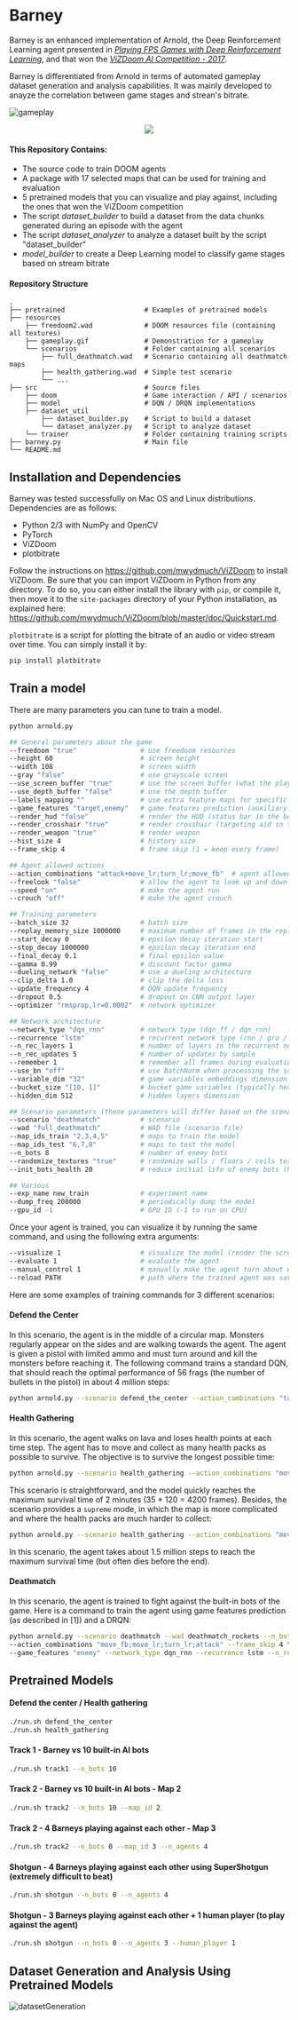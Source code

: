 # Barney

Barney is an enhanced implementation of Arnold, the Deep Reinforcement Learning agent presented in [*Playing FPS Games with Deep Reinforcement Learning*](https://arxiv.org/abs/1609.05521), and that won the [*ViZDoom AI Competition - 2017*](http://vizdoom.cs.put.edu.pl/competition-cig-2017).

Barney is differentiated from Arnold in terms of automated gameplay dataset generation and analysis capabilities. It was mainly developed to anayze the correlation between game stages and strean's bitrate.

![gameplay](./resources/gameplay.gif) 

<p align="center">
  <img src="./resources/gameplay.gif" />
</p>

#### This Repository Contains:
- The source code to train DOOM agents
- A package with 17 selected maps that can be used for training and evaluation
- 5 pretrained models that you can visualize and play against, including the ones that won the ViZDoom competition
- The script *dataset_builder* to build a dataset from the data chunks generated during an episode with the agent
- The script *dataset_analyzer* to analyze a dataset built by the script "dataset_builder"
- *model_builder* to create a Deep Learning model to classify game stages based on stream bitrate

#### Repository Structure

    .
    ├── pretrained                    # Examples of pretrained models
    ├── resources
        ├── freedoom2.wad             # DOOM resources file (containing all textures)
        ├── gameplay.gif              # Demonstration for a gameplay
        └── scenarios                 # Folder containing all scenarios
            ├── full_deathmatch.wad   # Scenario containing all deathmatch maps
            ├── health_gathering.wad  # Simple test scenario
            └── ...
    ├── src                           # Source files
        ├── doom                      # Game interaction / API / scenarios
        ├── model                     # DQN / DRQN implementations
        ├── dataset_util
            ├── dataset_builder.py    # Script to build a dataset
            └── dataset_analyzer.py   # Script to analyze dataset
        └── trainer                   # Folder containing training scripts
    ├── barney.py                     # Main file
    └── README.md

## Installation and Dependencies

Barney was tested successfully on Mac OS and Linux distributions. Dependencies are as follows:
- Python 2/3 with NumPy and OpenCV
- PyTorch
- ViZDoom
- plotbitrate

Follow the instructions on https://github.com/mwydmuch/ViZDoom to install ViZDoom. Be sure that you can import ViZDoom in Python from any directory. To do so, you can either install the library with `pip`, or compile it, then move it to the `site-packages` directory of your Python installation, as explained here: https://github.com/mwydmuch/ViZDoom/blob/master/doc/Quickstart.md.

`plotbitrate` is a script for plotting the bitrate of an audio or video stream over time. You can simply install it by:
```bash
pip install plotbitrate
```

## Train a model

There are many parameters you can tune to train a model.


```bash
python arnold.py

## General parameters about the game
--freedoom "true"                # use freedoom resources
--height 60                      # screen height
--width 108                      # screen width
--gray "false"                   # use grayscale screen
--use_screen_buffer "true"       # use the screen buffer (what the player sees)
--use_depth_buffer "false"       # use the depth buffer
--labels_mapping ""              # use extra feature maps for specific objects
--game_features "target,enemy"   # game features prediction (auxiliary tasks)
--render_hud "false"             # render the HUD (status bar in the bottom of the screen)
--render_crosshair "true"        # render crosshair (targeting aid in the center of the screen)
--render_weapon "true"           # render weapon
--hist_size 4                    # history size
--frame_skip 4                   # frame skip (1 = keep every frame)

## Agent allowed actions
--action_combinations "attack+move_lr;turn_lr;move_fb"  # agent allowed actions
--freelook "false"               # allow the agent to look up and down
--speed "on"                     # make the agent run
--crouch "off"                   # make the agent crouch

## Training parameters
--batch_size 32                  # batch size
--replay_memory_size 1000000     # maximum number of frames in the replay memory
--start_decay 0                  # epsilon decay iteration start
--stop_decay 1000000             # epsilon decay iteration end
--final_decay 0.1                # final epsilon value
--gamma 0.99                     # discount factor gamma
--dueling_network "false"        # use a dueling architecture
--clip_delta 1.0                 # clip the delta loss
--update_frequency 4             # DQN update frequency
--dropout 0.5                    # dropout on CNN output layer
--optimizer "rmsprop,lr=0.0002"  # network optimizer

## Network architecture
--network_type "dqn_rnn"         # network type (dqn_ff / dqn_rnn)
--recurrence "lstm"              # recurrent network type (rnn / gru / lstm)
--n_rec_layers 1                 # number of layers in the recurrent network
--n_rec_updates 5                # number of updates by sample
--remember 1                     # remember all frames during evaluation
--use_bn "off"                   # use BatchNorm when processing the screen
--variable_dim "32"              # game variables embeddings dimension
--bucket_size "[10, 1]"          # bucket game variables (typically health / ammo)
--hidden_dim 512                 # hidden layers dimension

## Scenario parameters (these parameters will differ based on the scenario)
--scenario "deathmatch"          # scenario
--wad "full_deathmatch"          # WAD file (scenario file)
--map_ids_train "2,3,4,5"        # maps to train the model
--map_ids_test "6,7,8"           # maps to test the model
--n_bots 8                       # number of enemy bots
--randomize_textures "true"      # randomize walls / floors / ceils textures during training
--init_bots_health 20            # reduce initial life of enemy bots (helps a lot when using pistol)

## Various
--exp_name new_train             # experiment name
--dump_freq 200000               # periodically dump the model
--gpu_id -1                      # GPU ID (-1 to run on CPU)
```

Once your agent is trained, you can visualize it by running the same command, and using the following extra arguments:
```bash
--visualize 1                    # visualize the model (render the screen)
--evaluate 1                     # evaluate the agent
--manual_control 1               # manually make the agent turn about when it gets stuck
--reload PATH                    # path where the trained agent was saved
```

Here are some examples of training commands for 3 different scenarios:

#### Defend the Center

In this scenario, the agent is in the middle of a circular map. Monsters regularly appear on the sides and are walking towards the agent. The agent is given a pistol with limited ammo and must turn around and kill the monsters before reaching it. The following command trains a standard DQN, that should reach the optimal performance of 56 frags (the number of bullets in the pistol) in about 4 million steps:

```bash
python arnold.py --scenario defend_the_center --action_combinations "turn_lr+attack" --frame_skip 2
```

#### Health Gathering

In this scenario, the agent walks on lava and loses health points at each time step. The agent has to move and collect as many health packs as possible to survive. The objective is to survive the longest possible time:

```bash
python arnold.py --scenario health_gathering --action_combinations "move_fb;turn_lr" --frame_skip 5
```

This scenario is straightforward, and the model quickly reaches the maximum survival time of 2 minutes (35 * 120 = 4200 frames). Besides, the scenario provides a `supreme` mode, in which the map is more complicated and where the health packs are much harder to collect:

```bash
python arnold.py --scenario health_gathering --action_combinations "move_fb;turn_lr" --frame_skip 5 --supreme 1
```

In this scenario, the agent takes about 1.5 million steps to reach the maximum survival time (but often dies before the end).

#### Deathmatch

In this scenario, the agent is trained to fight against the built-in bots of the game. Here is a command to train the agent using game features prediction (as described in [1]) and a DRQN:

```bash
python arnold.py --scenario deathmatch --wad deathmatch_rockets --n_bots 8 \
--action_combinations "move_fb;move_lr;turn_lr;attack" --frame_skip 4 \
--game_features "enemy" --network_type dqn_rnn --recurrence lstm --n_rec_updates 5
```

## Pretrained Models

#### Defend the center / Health gathering

```bash
./run.sh defend_the_center
./run.sh health_gathering
```

#### Track 1 - Barney vs 10 built-in AI bots

```bash
./run.sh track1 --n_bots 10
```

#### Track 2 - Barney vs 10 built-in AI bots - Map 2

```bash
./run.sh track2 --n_bots 10 --map_id 2
```

#### Track 2 - 4 Barneys playing against each other - Map 3

```bash
./run.sh track2 --n_bots 0 --map_id 3 --n_agents 4
```

#### Shotgun - 4 Barneys playing against each other using SuperShotgun (extremely difficult to beat)
```bash
./run.sh shotgun --n_bots 0 --n_agents 4
```

#### Shotgun - 3 Barneys playing against each other + 1 human player (to play against the agent)
```bash
./run.sh shotgun --n_bots 0 --n_agents 3 --human_player 1
```

## Dataset Generation and Analysis Using Pretrained Models

![datasetGeneration](./resources/datasetGeneration.svg)

